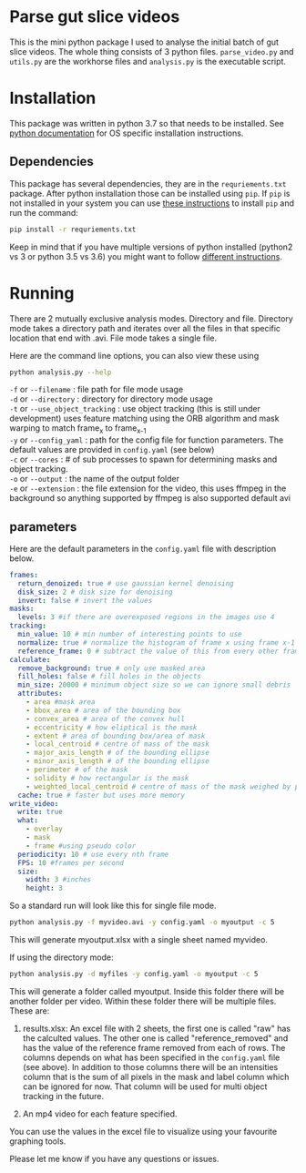 # Parse gut slice videos

This is the mini python package I used to analyse the initial batch of gut slice videos. The whole thing consists of 3 
python files. `parse_video.py` and `utils.py` are the workhorse files and `analysis.py` is the executable script.

# Installation

This package was written in python 3.7 so that needs to be installed. See [python documentation](https://www.python.org/) 
for OS specific installation instructions. 

## Dependencies

This package has several dependencies, they are in the `requriements.txt` package. After python installation those can be 
installed using `pip`. If `pip` is not installed in your system you can use [these instructions](https://pip.pypa.io/en/stable/installing/) 
to install `pip` and run the command: 

```bash
pip install -r requriements.txt
```

Keep in mind that if you have multiple versions of python installed (python2 vs 3 or python 3.5 vs 3.6) you might want to 
follow [different instructions](https://stackoverflow.com/questions/2812520/dealing-with-multiple-python-versions-and-pip).

# Running

There are 2 mutually exclusive analysis modes. Directory and file. Directory mode takes a directory path and iterates over
all the files in that specific location that end with .avi. File mode takes a single file. 

Here are the command line options, you can also view these using 

```bash
python analysis.py --help
```


`-f` or `--filename` : file path for file mode usage  
`-d` or `--directory` : directory for directory mode usage  
`-t` or `--use_object_tracking` : use object tracking (this is still under development) uses feature matching using the ORB algorithm and mask warping to match frame<sub>x</sub> to frame<sub>x-1</sub>  
`-y` or `--config_yaml` : path for the config file for function parameters. The default values are provided in `config.yaml`
(see below)  
`-c` or `--cores` : # of sub processes to spawn for determining masks and object tracking.  
`-o` or `--output` : the name of the output folder  
`-e` or `--extension` : the file extension for the video, this uses ffmpeg in the background so anything supported by ffmpeg is also supported default avi
 

## parameters

Here are the default parameters in the `config.yaml` file with description below. 

```yaml
frames:
  return_denoized: true # use gaussian kernel denoising 
  disk_size: 2 # disk size for denoising
  invert: false # invert the values
masks:
  levels: 3 #if there are overexposed regions in the images use 4
tracking:
  min_value: 10 # min number of interesting points to use
  normalize: true # normalize the histogram of frame x using frame x-1
  reference_frame: 0 # subtract the value of this from every other frame
calculate:
  remove_background: true # only use masked area
  fill_holes: false # fill holes in the objects
  min_size: 20000 # minimum object size so we can ignore small debris
  attributes:
    - area #mask area
    - bbox_area # area of the bounding box
    - convex_area # area of the convex hull
    - eccentricity # how eliptical is the mask
    - extent # area of bounding box/area of mask
    - local_centroid # centre of mass of the mask
    - major_axis_length # of the bounding ellipse
    - minor_axis_length # of the bounding ellipse
    - perimeter # of the mask
    - solidity # how rectangular is the mask
    - weighted_local_centroid # centre of mass of the mask weighed by pixel intensity 
  cache: true # faster but uses more memory
write_video:
  write: true
  what:
    - overlay
    - mask
    - frame #using pseudo color
  periodicity: 10 # use every nth frame 
  FPS: 10 #frames per second
  size:
    width: 3 #inches
    height: 3
``` 

So a standard run will look like this for single file mode. 

```bash
python analysis.py -f myvideo.avi -y config.yaml -o myoutput -c 5 
```

This will generate myoutput.xlsx with a single sheet named myvideo. 

If using the directory mode:

```bash
python analysis.py -d myfiles -y config.yaml -o myoutput -c 5
```

This will generate a folder called myoutput. Inside this folder there will be another folder per video. Within these 
folder there will be multiple files. These are:

1. results.xlsx: An excel file with 2 sheets, the first one is called "raw" has the calculted values. The other one is 
called "reference_removed" and has the value of the reference frame removed from each of rows. The columns depends on 
what has been specified in the `config.yaml` file (see above). In addition to those columns there will be an intensities 
column that is the sum of all pixels in the mask and label column which can be ignored for now. That column will be used 
for multi object tracking in the future.

2. An mp4 video for each feature specified. 

You can use the values in the excel file to visualize using your favourite graphing tools. 

Please let me know if you have any questions or issues. 
